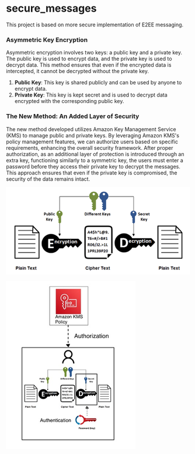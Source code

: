 # secure_messages
This project is based on more secure implementation of E2EE messaging.

### Asymmetric Key Encryption

Asymmetric encryption involves two keys: a public key and a private key. The public key is used to encrypt data, and the private key is used to decrypt data. This method ensures that even if the encrypted data is intercepted, it cannot be decrypted without the private key.

1. **Public Key**: This key is shared publicly and can be used by anyone to encrypt data.
2. **Private Key**: This key is kept secret and is used to decrypt data encrypted with the corresponding public key.


### The New Method: An Added Layer of Security

The new method developed utilizes Amazon Key Management Service (KMS) to manage public and private keys. By leveraging Amazon KMS's policy management features, we can authorize users based on specific requirements, enhancing the overall security framework. After proper authorization, as an additional layer of protection is introduced through an extra key, functioning similarly to a symmetric key, the users must enter a password before they access their private key to decrypt the messages. This approach ensures that even if the private key is compromised, the security of the data remains intact.

![Old Architecture](image.png)

![Architecture Image](architecture.jpg)